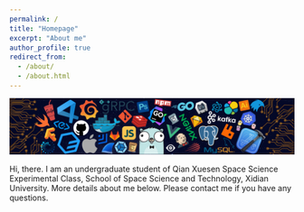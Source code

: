 ```yaml
---
permalink: /
title: "Homepage"
excerpt: "About me"
author_profile: true
redirect_from: 
  - /about/
  - /about.html
---
```



![first page](/images/68747470733a2f2f63646e2e6a7364656c6976722e6e65742f67682f73756e3032323553554e2f70686f746f732f696d616765732f3230323131303331313932343834342e706e67.png
)

Hi, there. I am an undergraduate student of Qian Xuesen Space Science Experimental Class, School of Space Science and Technology, Xidian University. More details about me below. Please contact me if you have any questions.




